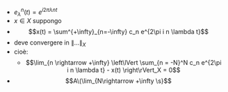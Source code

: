 - $e_\lambda^n(t) = e^{i2\pi\lambda n t}$
- $x \in X$ suppongo
- $$x(t) = \sum^{+\infty}_{n=-\infty} c_n e^{2\pi i n \lambda t}$$
- deve convergere in $\|\ldots\|_X$
- cioè:
	- $$\lim_{n \rightarrow +\infty} \left\lVert \sum_{n = -N}^N c_n e^{2\pi i n \lambda t} - x(t) \right\rVert_X = 0$$
- $$A\(\lim_{N\rightarrow +\infty \s}$$